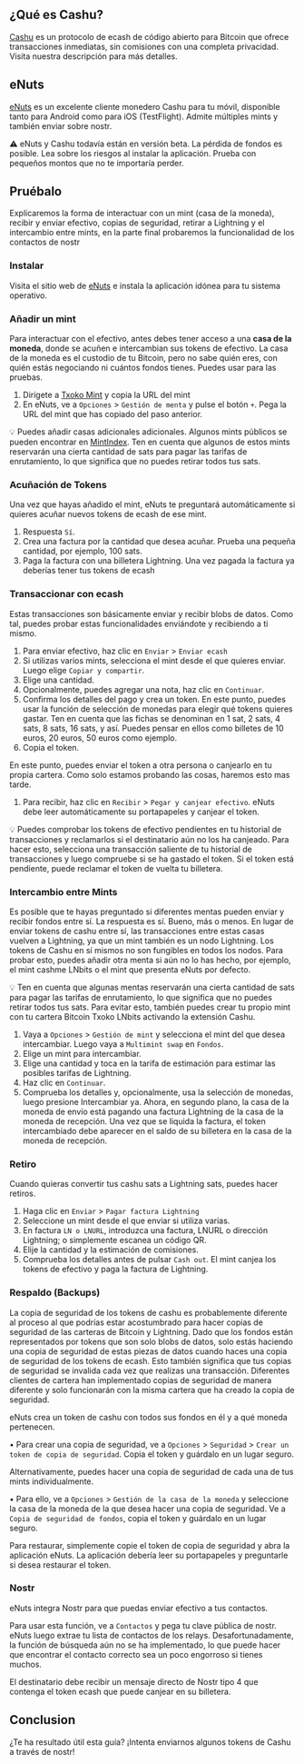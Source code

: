## ¿Qué es Cashu?
[Cashu](https://cashu.space/) es un protocolo de ecash de código abierto para Bitcoin que ofrece transacciones
inmediatas, sin comisiones con una completa privacidad. Visita nuestra descripción para
más detalles.

## eNuts

[eNuts](https://www.enuts.cash/) es un excelente cliente monedero Cashu para tu móvil, disponible tanto para
Android como para iOS (TestFlight). Admite múltiples mints y también enviar sobre nostr.

⚠ eNuts y Cashu todavía están en versión beta. La pérdida de fondos es posible. Lea
sobre los riesgos al instalar la aplicación. Prueba con pequeños montos que no te
importaría perder.

## Pruébalo
Explicaremos la forma de interactuar con un mint (casa de la moneda), recibir y enviar
efectivo, copias de seguridad, retirar a Lightning y el intercambio entre mints, en la parte
final probaremos la funcionalidad de los contactos de nostr

### Instalar
Visita el sitio web de [eNuts](https://www.enuts.cash/) e instala la aplicación idónea para tu sistema operativo.

### Añadir un mint
Para interactuar con el efectivo, antes debes tener acceso a una **casa de la moneda**,
donde se acuñen e intercambian sus tokens de efectivo. La casa de la moneda es el
custodio de tu Bitcoin, pero no sabe quién eres, con quién estás negociando ni cuántos
fondos tienes. Puedes usar para las pruebas.

1. Dirígete a [Txoko Mint](https://bitcointxoko.com/cashu/mint/dMk78c5aR7uhHzcqH3Bwqp) y copia la URL del mint
2. En eNuts, ve a `Opciones` > `Gestión de menta` y pulse el botón `+`. Pega la URL del mint
que has copiado del paso anterior.

💡 Puedes añadir casas adicionales adicionales. Algunos mints públicos se pueden
encontrar en [MintIndex](https://mintindex.gandlaf.com/). Ten en cuenta que algunos de estos mints reservarán una cierta
cantidad de sats para pagar las tarifas de enrutamiento, lo que significa que no puedes
retirar todos tus sats.

### Acuñación de Tokens
Una vez que hayas añadido el mint, eNuts te preguntará automáticamente si quieres
acuñar nuevos tokens de ecash de ese mint.
1. Respuesta `Sí`.
2. Crea una factura por la cantidad que desea acuñar. Prueba una pequeña cantidad, por
ejemplo, 100 sats.
3. Paga la factura con una billetera Lightning. Una vez pagada la factura ya deberías
tener tus tokens de ecash

### Transaccionar con ecash
Estas transacciones son básicamente enviar y recibir blobs de datos. Como tal, puedes
probar estas funcionalidades enviándote y recibiendo a ti mismo.
1. Para enviar efectivo, haz clic en `Enviar` > `Enviar ecash`
2. Si utilizas varios mints, selecciona el mint desde el que quieres enviar. Luego elige
`Copiar y compartir`.
3. Elige una cantidad.
4. Opcionalmente, puedes agregar una nota, haz clic en `Continuar`.
5. Confirma los detalles del pago y crea un token. En este punto, puedes usar la función
de selección de monedas para elegir qué tokens quieres gastar. Ten en cuenta que las
fichas se denominan en 1 sat, 2 sats, 4 sats, 8 sats, 16 sats, y así. Puedes pensar en ellos
como billetes de 10 euros, 20 euros, 50 euros como ejemplo.
6. Copia el token.

En este punto, puedes enviar el token a otra persona o canjearlo en tu propia cartera.
Como solo estamos probando las cosas, haremos esto mas tarde.
1. Para recibir, haz clic en `Recibir` > `Pegar y canjear efectivo`. eNuts debe leer
automáticamente su portapapeles y canjear el token.

💡 Puedes comprobar los tokens de efectivo pendientes en tu historial de transacciones
y reclamarlos si el destinatario aún no los ha canjeado. Para hacer esto, selecciona una
transacción saliente de tu historial de transacciones y luego compruebe si se ha gastado
el token. Si el token está pendiente, puede reclamar el token de vuelta tu billetera.

### Intercambio entre Mints
Es posible que te hayas preguntado si diferentes mentas pueden enviar y recibir fondos
entre sí. La respuesta es sí. Bueno, más o menos. En lugar de enviar tokens de cashu
entre sí, las transacciones entre estas casas vuelven a Lightning, ya que un mint también
es un nodo Lightning. Los tokens de Cashu en sí mismos no son fungibles en todos los
nodos. Para probar esto, puedes añadir otra menta si aún no lo has hecho, por ejemplo,
el mint cashme LNbits o el mint que presenta eNuts por defecto.

💡 Ten en cuenta que algunas mentas reservarán una cierta cantidad de sats para pagar
las tarifas de enrutamiento, lo que significa que no puedes retirar todos tus sats. Para
evitar esto, también puedes crear tu propio mint con tu cartera Bitcoin Txoko LNbits
activando la extensión Cashu.

1. Vaya a `Opciones` > `Gestión de mint` y selecciona el mint del que desea intercambiar.
Luego vaya a `Multimint swap` en `Fondos`.
2. Elige un mint para intercambiar.
3. Elige una cantidad y toca en la tarifa de estimación para estimar las posibles tarifas de
Lightning.
4. Haz clic en `Continuar`.
5. Comprueba los detalles y, opcionalmente, usa la selección de monedas, luego
presione Intercambiar ya.
Ahora, en segundo plano, la casa de la moneda de envío está pagando una factura
Lightning de la casa de la moneda de recepción. Una vez que se liquida la factura, el
token intercambiado debe aparecer en el saldo de su billetera en la casa de la moneda de
recepción.

### Retiro
Cuando quieras convertir tus cashu sats a Lightning sats, puedes hacer retiros.
1. Haga clic en `Enviar` > `Pagar factura Lightning`
2. Seleccione un mint desde el que enviar si utiliza varias.
3. En factura `LN o LNURL`, introduzca una factura, LNURL o dirección Lightning; o
simplemente escanea un código QR.
4. Elije la cantidad y la estimación de comisiones.
5. Comprueba los detalles antes de pulsar `Cash out`.
El mint canjea los tokens de efectivo y paga la factura de Lightning.

### Respaldo (Backups)
La copia de seguridad de los tokens de cashu es probablemente diferente al proceso al
que podrías estar acostumbrado para hacer copias de seguridad de las carteras de
Bitcoin y Lightning. Dado que los fondos están representados por tokens que son solo
blobs de datos, solo estás haciendo una copia de seguridad de estas piezas de datos
cuando haces una copia de seguridad de los tokens de ecash. Esto también significa que
tus copias de seguridad se invalida cada vez que realizas una transacción. Diferentes
clientes de cartera han implementado copias de seguridad de manera diferente y solo
funcionarán con la misma cartera que ha creado la copia de seguridad.

eNuts crea un token de cashu con todos sus fondos en él y a qué moneda pertenecen.

• Para crear una copia de seguridad, ve a `Opciones` > `Seguridad` > `Crear un token de
copia de seguridad`. Copia el token y guárdalo en un lugar seguro.

Alternativamente, puedes hacer una copia de seguridad de cada una de tus mints
individualmente.

• Para ello, ve a `Opciones` > `Gestión de la casa de la moneda` y seleccione la casa de la
moneda de la que desea hacer una copia de seguridad. Ve a `Copia de seguridad de
fondos`, copia el token y guárdalo en un lugar seguro.

Para restaurar, simplemente copie el token de copia de seguridad y abra la aplicación
eNuts. La aplicación debería leer su portapapeles y preguntarle si desea restaurar el
token.

### Nostr
eNuts integra Nostr para que puedas enviar efectivo a tus contactos.

Para usar esta función, ve a `Contactos` y pega tu clave pública de nostr. eNuts luego
extrae tu lista de contactos de los relays. Desafortunadamente, la función de búsqueda
aún no se ha implementado, lo que puede hacer que encontrar el contacto correcto sea
un poco engorroso si tienes muchos.

El destinatario debe recibir un mensaje directo de Nostr tipo 4 que contenga el token
ecash que puede canjear en su billetera.

## Conclusion
¿Te ha resultado útil esta guía? ¡Intenta enviarnos algunos tokens de Cashu a través de
nostr!
